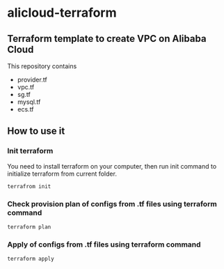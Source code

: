 # alicloud-terraform

## Terraform template to create VPC on Alibaba Cloud

This repository contains

- provider.tf
- vpc.tf
- sg.tf
- mysql.tf
- ecs.tf

## How to use it

### Init terraform

You need to install terraform on your computer, then run init command to initialize terraform from current folder.

```
terrafrom init
```

### Check provision plan of configs from .tf files using terraform command

```
terraform plan
```

### Apply of configs from .tf files using terraform command

```
terraform apply
```
